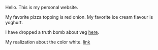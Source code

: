 Hello. This is my personal website.

My favorite pizza topping is red onion. My favorite ice cream flavour is yoghurt. 

I have dropped a truth bomb about veg [here](veg.md).

My realization about the color white. [link](white.md)

